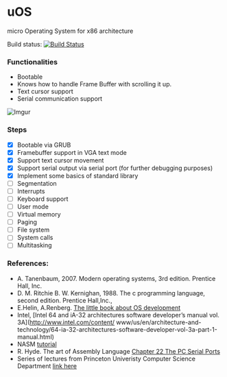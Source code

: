 # uOS
micro Operating System for x86 architecture

Build status: 
[![Build Status](https://travis-ci.org/radx64/uOS.svg)](https://travis-ci.org/radx64/uOS)

### Functionalities
- Bootable
- Knows how to handle Frame Buffer with scrolling it up.
- Text cursor support
- Serial communication support

![Imgur](http://i.imgur.com/TyE9ebt.png)

### Steps
* [x] Bootable via GRUB
* [x] Framebuffer support in VGA text mode
* [x] Support text cursor movement
* [x] Support serial output via serial port (for further debugging purposes)
* [x] Implement some basics of standard library
* [ ] Segmentation
* [ ] Interrupts
* [ ] Keyboard support
* [ ] User mode 
* [ ] Virtual memory
* [ ] Paging
* [ ] File system
* [ ] System calls
* [ ] Multitasking

### References:
- A. Tanenbaum, 2007. Modern operating systems, 3rd edition. Prentice Hall, Inc.
- D. M. Ritchie B. W. Kernighan, 1988. The c programming language, second edition. Prentice Hall,Inc.,
- E.Helin, A.Renberg. [The little book about OS development](https://littleosbook.github.io/)
- Intel, [Intel 64 and iA-32 architectures software developer’s manual vol. 3A](http://www.intel.com/content/ www/us/en/architecture-and-technology/64-ia-32-architectures-software-developer-vol-3a-part-1-manual.html)
- NASM [tutorial](http://cs.lmu.edu/~ray/notes/nasmtutorial) 
- R. Hyde. The art of Assembly Language [Chapter 22 The PC Serial Ports](http://flint.cs.yale.edu/cs422/doc/art-of-asm/pdf/CH22.PDF)
- Series of lectures from Princeton Univeristy Computer Science Department [link here](https://www.cs.princeton.edu/courses/archive/fall15/cos318)
